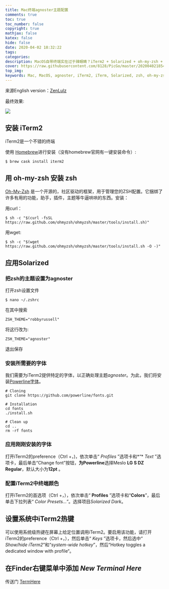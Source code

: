 ```yaml
---
title: Mac终端agnoster主题配置
comments: true
toc: true
toc_number: false
copyright: true
mathjax: false
katex: false
hide: false
date: 2020-04-02 18:32:22
tags:
categories:
description: MacOS自带终端实在过于辣眼睛？iTerm2 + Solarized + oh-my-zsh + agnoster 洗眼！
cover: https://raw.githubusercontent.com/8128/PicGo/master/20200402185427.png
top_img:
keywords: Mac, MacOS, agnoster, iTerm2, iTerm, Solarized, zsh, oh-my-zsh
---
```


来源English version：[ZenLulz](https://gist.github.com/ZenLulz/c812f70fc86ebdbb189d9fb82f98197e)

最终效果:

![](https://raw.githubusercontent.com/8128/PicGo/master/20200402183141.png)

## 安装 iTerm2

iTerm2是一个不错的终端

使用 [Homebrew](https://brew.sh/)进行安装（没有homebrew官网有一键安装命令）:

```shell
$ brew cask install iterm2
```

## 用 oh-my-zsh 安装 zsh 

[Oh-My-Zsh](http://ohmyz.sh/) 是一个开源的，社区驱动的框架，用于管理您的ZSH配置。它捆绑了许多有用的功能，助手，插件，主题等牛逼哄哄的东西。安装：

用curl：

```shell
$ sh -c "$(curl -fsSL https://raw.github.com/ohmyzsh/ohmyzsh/master/tools/install.sh)"
```

用wget:

```shell
$ sh -c "$(wget https://raw.github.com/ohmyzsh/ohmyzsh/master/tools/install.sh -O -)"
```

## 应用Solarized

### 把zsh的主题设置为agnoster

打开zsh设置文件

```shell
$ nano ~/.zshrc
```

在其中搜索

```
ZSH_THEME="robbyrussell"
```

将这行改为:

```
ZSH_THEME="agnoster"
```

退出保存

### 安装所需要的字体

我们需要为iTerm2提供特定的字体，以正确处理主题*agnoster*。为此，我们将安装[Powerline字体](https://github.com/powerline/fonts)。

```shell
# Cloning
git clone https://github.com/powerline/fonts.git

# Installation
cd fonts
./install.sh

# Clean up
cd ..
rm -rf fonts
```

### 应用刚刚安装的字体

打开iTerm2的preference（Ctrl +，)，依次单击“ *Profiles* ”选项卡和*“* *Text* ”选项卡，最后单击“Change font”按钮，**为Powerline**选择Meslo **LG S DZ Regular**，默认大小为**12pt** 。

### 配置iTerm2中终端颜色

打开iTerm2的首选项（Ctrl +，），依次单击“ **Profiles** ”选项卡和“**Colors**”，最后单击下拉列表“ *Color Presets...”*。选择项目*Solarized Dark*。

## 设置系统中iTerm2热键

可以使用系统级热键在屏幕上给定位置调用iTerm2。要启用该功能，请打开iTerm2的preference（Ctrl +，），然后单击“ *Keys* ”选项卡，然后选中“ *Show/hide iTerm2*”和“*system-wide hotkey*”，然后“Hotkey toggles a dedicated window with profile“。

## 在Finder右键菜单中添加 *New Terminal Here*

传送门 [TermHere](https://hbang.ws/apps/termhere/)